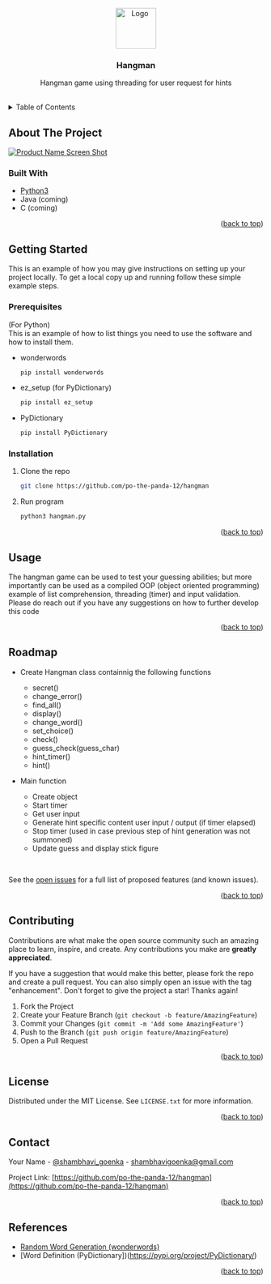 <!-- Project Head -->
<br />
<div align="center">
  <a href="https://github.com/po-the-panda-12/hangman">
    <img src="https://d338t8kmirgyke.cloudfront.net/icons/icon_pngs/000/001/955/original/hangman.png" alt="Logo" width="80" height="80">
  </a>

<h3 align="center">Hangman</h3>

  <p align="center">
    Hangman game using threading for user request for hints
    <br/>
  </p>
</div>

</br>

<!-- TABLE OF CONTENTS -->
<details>
  <summary>Table of Contents</summary>
  <ol>
    <li>
      <a href="#about-the-project">About The Project</a>
      <ul>
        <li><a href="#built-with">Built With</a></li>
      </ul>
    </li>
    <li>
      <a href="#getting-started">Getting Started</a>
      <ul>
        <li><a href="#prerequisites">Prerequisites</a></li>
        <li><a href="#installation">Installation</a></li>
      </ul>
    </li>
    <li><a href="#usage">Usage</a></li>
    <li><a href="#roadmap">Roadmap</a></li>
    <li><a href="#contributing">Contributing</a></li>
    <li><a href="#license">License</a></li>
    <li><a href="#contact">Contact</a></li>
    <li><a href="#references">References</a></li>
  </ol>
</details>



<!-- ABOUT THE PROJECT -->
## About The Project

[![Product Name Screen Shot][product-screenshot]](https://example.com)

<!-- Here's a blank template to get started: To avoid retyping too much info. Do a search and replace with your text editor for the following: `github_username`, `repo_name`, `twitter_handle`, `linkedin_username`, `email_client`, `email`, `project_title`, `project_description`

<p align="right">(<a href="#top">back to top</a>)</p> -->



### Built With

* [Python3](https://www.python.org/)
* Java (coming)
* C (coming)

<p align="right">(<a href="#top">back to top</a>)</p>



<!-- GETTING STARTED -->
## Getting Started

This is an example of how you may give instructions on setting up your project locally.
To get a local copy up and running follow these simple example steps.

### Prerequisites

(For Python) <br/>
This is an example of how to list things you need to use the software and how to install them.
* wonderwords
  ```sh
  pip install wonderwords
  ```
* ez_setup (for PyDictionary)
  ```sh
  pip install ez_setup
  ```
* PyDictionary
  ```sh
  pip install PyDictionary
  ```

### Installation

<!-- 1. Get a free API Key at [https://example.com](https://example.com) -->
1. Clone the repo
   ```sh
   git clone https://github.com/po-the-panda-12/hangman 
   ```
  
2. Run program
   ```sh
   python3 hangman.py 
   ```
  
<!-- 3. Install NPM packages
   ```sh
   npm install
   ```
4. Enter your API in `config.js`
   ```js
   const API_KEY = 'ENTER YOUR API';
   ``` -->

<p align="right">(<a href="#top">back to top</a>)</p>



<!-- USAGE EXAMPLES -->
## Usage

The hangman game can be used to test your guessing abilities; but more importantly can be used as a compiled OOP (object oriented programming) example of list comprehension, threading (timer) and input validation.
Please do reach out if you have any suggestions on how to further develop this code

<p align="right">(<a href="#top">back to top</a>)</p>



<!-- ROADMAP -->
## Roadmap

- Create Hangman class containnig the following functions
  - secret()
  - change_error()
  - find_all()
  - display()
  - change_word()
  - set_choice()
  - check()
  - guess_check(guess_char)
  - hint_timer()
  - hint()
 
- Main function
  - Create object
  - Start timer
  - Get user input
  - Generate hint specific content user input / output (if timer elapsed)
  - Stop timer (used in case previous step of hint generation was not summoned)
  - Update guess and display stick figure


</br>

See the [open issues](https://github.com/po-the-panda-12/hangman/issues) for a full list of proposed features (and known issues).

<p align="right">(<a href="#top">back to top</a>)</p>



<!-- CONTRIBUTING -->
## Contributing

Contributions are what make the open source community such an amazing place to learn, inspire, and create. Any contributions you make are **greatly appreciated**.

If you have a suggestion that would make this better, please fork the repo and create a pull request. You can also simply open an issue with the tag "enhancement".
Don't forget to give the project a star! Thanks again!

1. Fork the Project
2. Create your Feature Branch (`git checkout -b feature/AmazingFeature`)
3. Commit your Changes (`git commit -m 'Add some AmazingFeature'`)
4. Push to the Branch (`git push origin feature/AmazingFeature`)
5. Open a Pull Request

<p align="right">(<a href="#top">back to top</a>)</p>



<!-- LICENSE -->
## License

Distributed under the MIT License. See `LICENSE.txt` for more information.

<p align="right">(<a href="#top">back to top</a>)</p>



<!-- CONTACT -->
## Contact

Your Name - [@shambhavi_goenka](https://t.me/shambhavi_goenka) - shambhavigoenka@gmail.com

Project Link: [https://github.com/po-the-panda-12/hangman](https://github.com/po-the-panda-12/hangman)

<p align="right">(<a href="#top">back to top</a>)</p>



<!-- REFERENCES -->
## References

* [Random Word Generation (wonderwords)](https://wonderwords.readthedocs.io/en/latest/index.html)
* [Word Definition (PyDictionary])(https://pypi.org/project/PyDictionary/)



<p align="right">(<a href="#top">back to top</a>)</p>


[product-screenshot]: images/screenshot.png
